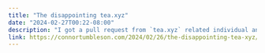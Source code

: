 ```yaml
---
title: "The disappointing tea.xyz"
date: "2024-02-27T00:22-08:00"
description: "I got a pull request from `tea.xyz` related individual and unraveled a mess of a disappointing project."
link: https://connortumbleson.com/2024/02/26/the-disappointing-tea-xyz/
---
```

